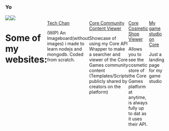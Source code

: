 ### Yo
<div style="display: flex">
  <img align="center" src="https://github-readme-stats.vercel.app/api?username=aphrim&count_private=true&theme=synthwave&show_icons=true" />
  <img align="center" src="https://github-readme-stats.vercel.app/api/top-langs/?username=aphrim&theme=synthwave&show_icons=true&langs_count=10&hide=html" />
</div>
<div style="display: flex">
  <h1>Some of my websites:</h1>
 <div> <a href="https://techchan.org">Tech Chan</a> <p>(WIP) An Imageboard(without images) i made to learn nodejs and mongodb. Coded from scratch.</p> </div>
  <div> <a href="https://communitycontentviewer.com">Core Community Content Viewer</a> <p> Showcase of using my Core API Wrapper to make a searcher and viewer of the Core Games community content (Templates/Scripts publicly shared by creators on the platform)</p> </div>
  <div> <a href="https://coregamesshop.com">Core Cosmetic Shop Viewer</a> <p>Allows you to see the cosmetic store of the Core Games platform at anytime, is always fully up to dat as it uses their API. </p></div>
  <div> <a href="https://heph.games">My game studio on Core</a> <p> Just a landing page for my game studio </p> </div>
</div>
